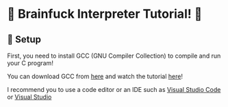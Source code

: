 # 🤯 Brainfuck Interpreter Tutorial! 🧠

## 🔨 Setup

First, you need to install GCC (GNU Compiler Collection) to compile and run your C program!

You can download GCC from [here](https://osdn.net/projects/mingw/releases/) and watch the tutorial [here](https://youtu.be/8CNRX1Bk5sY)!

I recommend you to use a code editor or an IDE such as [Visual Studio Code](https://code.visualstudio.com/) or [Visual Studio](https://visualstudio.microsoft.com/)
